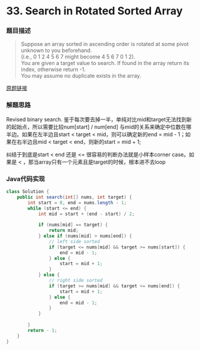 # 33. Search in Rotated Sorted Array
### 题目描述

> Suppose an array sorted in ascending order is rotated at some pivot unknown to you beforehand.
<br> (i.e., 0 1 2 4 5 6 7 might become 4 5 6 7 0 1 2).
<br> You are given a target value to search. If found in the array return its index, otherwise return -1.
<br> You may assume no duplicate exists in the array.

[原题链接](https://leetcode.com/problems/search-in-rotated-sorted-array/description/)

### 解题思路
Revised binary search. 鉴于每次要去掉一半，单纯对比mid和target无法找到新的起始点，所以需要比较num[start] / num[end] 与mid的关系来确定中位数在哪半边。如果在左半边且start < target < mid，则可以确定新的end = mid - 1；如果在右半边且mid < target < end，则新的start = mid + 1;

纠结于到底是start < end 还是 <= 很容易的判断办法就是小样本corner case。如果是 < ，那当array只有一个元素且是target的时候，根本进不去loop

###  Java代码实现

``` java
class Solution {
    public int search(int[] nums, int target) {
        int start = 0, end = nums.length - 1;
        while (start <= end) {
            int mid = start + (end - start) / 2;
            
            if (nums[mid] == target) {
                return mid;
            } else if (nums[mid] > nums[end]) {
                // left side sorted
                if (target <= nums[mid] && target >= nums[start]) {
                    end = mid - 1;
                } else {
                    start = mid + 1;
                }
            } else {
                // right side sorted
                if (target >= nums[mid] && target <= nums[end]) {
                    start = mid + 1;
                } else {
                    end = mid - 1;
                }
            }
            
        }
        return - 1;
    }          
}
```
